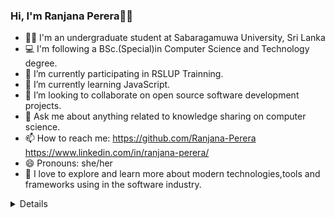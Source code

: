 ### Hi, I'm Ranjana Perera👋🙂
  
- 👩‍🎓 I'm an undergraduate student at Sabaragamuwa University, Sri Lanka
- 💻 I'm following a BSc.(Special)in Computer Science and Technology degree.
- 🔭 I’m currently participating in RSLUP Trainning.
- 🌱 I’m currently learning JavaScript.
- 👯 I’m looking to collaborate on open source software development projects.
- 💬 Ask me about anything related to knowledge sharing on computer science.
- 📫 How to reach me: https://github.com/Ranjana-Perera https://www.linkedin.com/in/ranjana-perera/
- 😄 Pronouns: she/her
- 🙂 I love to explore and learn more about modern technologies,tools and frameworks using in the software industry.

<details>
  <img align = "left" alt = "aardperera's GitHub Stats" src = "https://ghp-fb-d826-lyq1-ji-oeitsm12-nm-p5-wm-e9v-k4-gsvx-j.vercel.app/"/> 
</details>  
